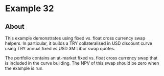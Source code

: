 ﻿# Example 32

## About
This example demonstrates using fixed vs. float cross currency swap helpers. In particular, it builds a TRY collateralised in USD discount curve using TRY annual fixed vs USD 3M Libor swap quotes.

The portfolio contains an at-market fixed vs. float cross currency swap that is included in the curve building. The NPV of this swap should be zero when the example is run.
